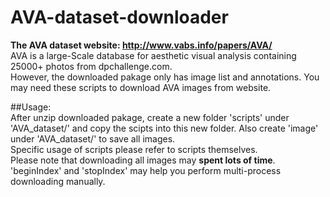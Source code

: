 # AVA-dataset-downloader  

**The AVA dataset website: http://www.vabs.info/papers/AVA/**  
AVA is a large-Scale database for aesthetic visual analysis containing 25000+ photos from dpchallenge.com.  
However, the downloaded pakage only has image list and annotations. You may need these scripts to download AVA images from website.  

##Usage:  
After unzip downloaded pakage, create a new folder 'scripts' under 'AVA_dataset/' and copy the scipts into this new folder. Also create 'image' under 'AVA_dataset/' to save all images.  
Specific usage of scripts please refer to scripts themselves.  
Please note that downloading all images may **spent lots of time**. 'beginIndex' and 'stopIndex' may help you perform multi-process downloading manually.  
